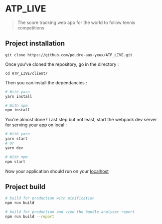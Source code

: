 # ATP_LIVE

> The score tracking web app for the world to follow tennis competitions

## Project installation

`git clone https://github.com/poudre-aux-yeux/ATP_LIVE.git`

Once you've cloned the repository, go in the directory :

`cd ATP_LIVE/client/`

Then you can install the dependancies :

``` bash
# With yarn
yarn install
```

``` bash
# With npm
npm install
```

You're almost done ! Last step but not least, start the webpack dev server for serving your app on local :

``` bash
# With yarn
yarn start
# Or
yarn dev
```

``` bash
# With npm
npm start
```

Now your application should run on your [localhost](http://localhost:8080/#/)

## Project build

``` bash
# build for production with minification
npm run build

# build for production and view the bundle analyzer report
npm run build --report
```

